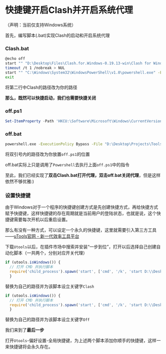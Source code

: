 # 快捷键开启Clash并开启系统代理

（声明：当前仅支持Windows系统）

首先，编写脚本(.bat)实现Clash的启动和开启系统代理

### Clash.bat

```bash
@echo off
start "" "D:\Desktop\Files\Clash.for.Windows-0.19.13-win\Clash for Windows.exe"
timeout /t 1 /nobreak > NUL
start "" "C:\Windows\System32\WindowsPowerShell\v1.0\powershell.exe" -ExecutionPolicy Bypass -WindowStyle Hidden -NoLogo -NoProfile -Command "Set-ItemProperty -Path 'HKCU:\Software\Microsoft\Windows\CurrentVersion\Internet Settings' -Name ProxyEnable -Value 1; Set-ItemProperty -Path 'HKCU:\Software\Microsoft\Windows\CurrentVersion\Internet Settings' -Name ProxyServer -Value '127.0.0.1:7890';"
exit
```

将第二行中Clash的路径改为你的路径

**那么，既然可以快捷启动，我们也需要快捷关闭**

### off.ps1

```powershell
Set-ItemProperty -Path 'HKCU:\Software\Microsoft\Windows\CurrentVersion\Internet Settings' -Name ProxyEnable -Value 0
```

### off.bat

```bash
powershell.exe -ExecutionPolicy Bypass -File "D:\Desktop\Projects\Tools\Clash\off.ps1"
```

将双引号内的路径改为你放置`off.ps1`的位置

off.bat实际上只是调用了`Powershell`去执行上面`off.ps1`中的指令

至此，我们已经实现了**双击Clash.bat打开代理，双击off.bat关闭代理**，但是这样依然不够优雅:)

### 设置快捷键

由于Windows对于一个程序的快捷键创建方式是先创建快捷方式，再给快捷方式赋予快捷键，这样快捷键的存在周期就是当前用户的登陆状态，也就是说，这个快捷键需要每次开机以后重启设置。

那么有没有一种方式，可以设定一个永久的快捷键，这里就需要引入第三方工具——[uTools官网 - 新一代效率工具平台](https://u.tools/)

下载`Utools`以后，在插件市场中搜索并安装“一步到位”，打开以后选择自己创建自动化脚本（一共两个，分别对应开关代理）

```javascript
if (utools.isWindows()) {
  // 打开 CMD 并执行脚本       
  require('child_process').spawn('start', ['cmd', '/k', 'start D:\\Desktop\\Projects\\Tools\\Clash\\Clash.bat'], { shell: 'cmd.exe', detached: true });
  }
```

替换为自己的路径并为该脚本设立关键字`Clash`

```javascript
if (utools.isWindows()) {
  // 打开 CMD 并执行脚本       
  require('child_process').spawn('start', ['cmd', '/k', 'start D:\\Desktop\\Projects\\Tools\\Clash\\off.bat'], { shell: 'cmd.exe', detached: true });
  }
```

替换为自己的路径并为该脚本设立关键字`Off`

我们来到了**最后一步**

打开`Utools`-偏好设置-全局快捷键，为上述两个脚本添加你顺手的快捷键，这样一来快捷键将会永久存在。